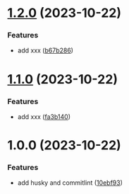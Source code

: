 # [1.2.0](https://github.com/wellss12/Github-Auto-Release/compare/v1.1.0...v1.2.0) (2023-10-22)


### Features

* add xxx ([b67b286](https://github.com/wellss12/Github-Auto-Release/commit/b67b286e7e885943e2750628d1fc68aa6b22ee15))

# [1.1.0](https://github.com/wellss12/Github-Auto-Release/compare/v1.0.0...v1.1.0) (2023-10-22)


### Features

* add xxx ([fa3b140](https://github.com/wellss12/Github-Auto-Release/commit/fa3b140f69d71c8948007493e5443d7b68dfc5f2))

# 1.0.0 (2023-10-22)


### Features

* add husky and commitlint ([10ebf93](https://github.com/wellss12/Github-Auto-Release/commit/10ebf93a96aa2d4f0a3c1fb79cc56008dd1695f4))
